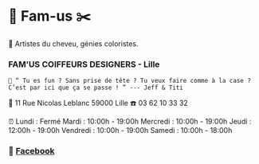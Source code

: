 # 💈 Fam-us ✂️
🌈 Artistes du cheveu, génies coloristes. 
### FAM’US COIFFEURS DESIGNERS - Lille

    📣 “ Tu es fun ? Sans prise de tête ? Tu veux faire comme à la case ?
    C’est par ici que ça se passe ! ” --- Jeff & Titi

📍 11 Rue Nicolas Leblanc 59000 Lille
☎️ 03 62 10 33 32

⏰ Lundi : Fermé
    Mardi : 10:00h - 19:00h
    Mercredi : 10:00h - 19:00h
    Jeudi : 12:00h - 19:00h
    Vendredi : 10:00h - 19:00h
    Samedi : 10:00h - 18:00h
### 🔗 [Facebook]

[Facebook]: https://fr-fr.facebook.com/famus.coiffeursdesigners/